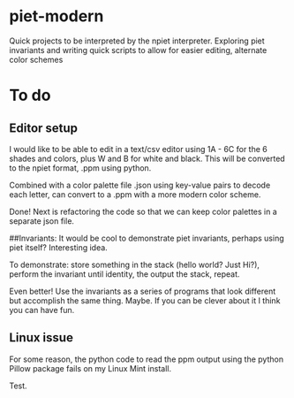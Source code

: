 # piet-modern
Quick projects to be interpreted by the npiet interpreter. Exploring piet invariants and writing quick scripts to allow for easier editing, alternate color schemes

# To do
## Editor setup
I would like to be able to edit in a text/csv editor using 1A - 6C for the 6 shades and colors, plus W and B for white and black.
This will be converted to the npiet format, .ppm using python. 

Combined with a color palette file .json using key-value pairs to decode each letter, can convert to a .ppm with a more modern color scheme.

Done! Next is refactoring the code so that we can keep color palettes in a separate json file.

##Invariants: It would be cool to demonstrate piet invariants, perhaps using piet itself? Interesting idea. 

To demonstrate: store something in the stack (hello world? Just Hi?), perform the invariant until identity, the output the stack, repeat.

Even better! Use the invariants as a series of programs that look different but accomplish the same thing. Maybe. If you can be clever about it I think you can have fun.

## Linux issue
For some reason, the python code to read the ppm output using the python Pillow package fails on my Linux Mint install.

Test.
